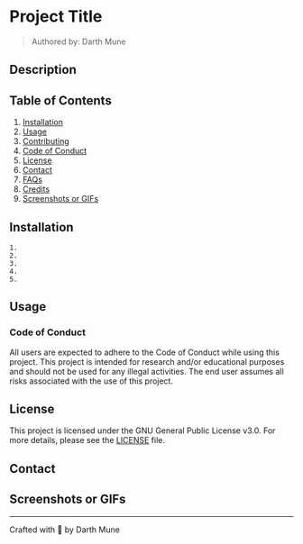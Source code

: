 # Project Title <!-- Replace with your project's title -->
> Authored by: Darth Mune

## Description 
<!-- Replace with a short description of your project -->

## Table of Contents 
1. [Installation](#installation)
2. [Usage](#usage)
3. [Contributing](#contributing)
4. [Code of Conduct](#code-of-conduct)
5. [License](#license)
6. [Contact](#contact)
7. [FAQs](#faqs)
8. [Credits](#credits)
9. [Screenshots or GIFs](#screenshots-or-gifs)
<!-- Modify the table of contents based on the sections you include in your README -->

## Installation 
    1.
    2.
    3.
    4.
    5.

## Usage 
<!-- Include step-by-step usage instructions here -->

<!--
## Contributing

-->
<!-- Specify how others can contribute to your project -->


### Code of Conduct
All users are expected to adhere to the Code of Conduct while using this project. This project is intended for research and/or educational purposes and should not be used for any illegal activities. The end user assumes all risks associated with the use of this project.

## License
This project is licensed under the GNU General Public License v3.0. For more details, please see the [LICENSE](LICENSE) file.

## Contact
<!-- Include your contact information here -->

<!--
## FAQs

-->
<!-- Include answers to some frequently asked questions here -->

<!--
## Credits
-->
 
<!-- Acknowledge the contributions of others and include any credits here -->

## Screenshots or GIFs 
<!-- Include screenshots or GIFs demonstrating your project here -->

---

Crafted with :black_heart: by Darth Mune
